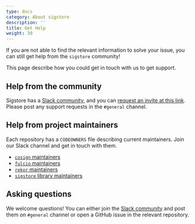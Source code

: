 ```yaml
---
type: docs
category: About sigstore
description: ''
title: Get Help
weight: 30
---
```


If you are not able to find the relevant information to solve your issue, you can still get help from the `sigstore` community!

This page describe how you could get in touch with us to get support.

## Help from the community

Sigstore has a [Slack community](https://sigstore.slack.com/), and you can [request an invite at this link](https://join.slack.com/t/sigstore/shared_invite/zt-1z7jzpemb-xEKSUtpgDFXpIEMwMYZQKQ). Please post any support requests in the `#general` channel.

## Help from project maintainers

Each repository has a `CODEOWNERS` file describing current maintainers. Join our Slack channel and get in touch with them.

- [`cosign` maintainers][cosign]
- [`fulcio` maintainers][fulcio]
- [`rekor` maintainers][rekor]
- [`sigstore` library maintainers][sigstore]

[cosign]: https://github.com/sigstore/cosign/blob/main/CODEOWNERS
[fulcio]: https://github.com/sigstore/fulcio/blob/main/CODEOWNERS
[rekor]: https://github.com/sigstore/rekor/blob/main/CODEOWNERS
[sigstore]: https://github.com/sigstore/sigstore/blob/main/CODEOWNERS

## Asking questions

We welcome questions! You can either join the [Slack community](https://sigstore.slack.com/) and post them on `#general` channel or open a GitHub issue in the relevant repository.
